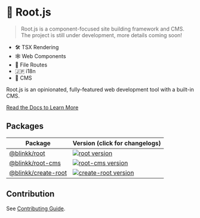 # 🌱 Root.js

> Root.js is a component-focused site building framework and CMS. The project is
> still under development, more details coming soon!

- 🛠️ TSX Rendering
- 🕸️ Web Components
- 📁 File Routes
- 🇯🇵 i18n
- 📇 CMS

Root.js is an opinionated, fully-featured web development tool with a built-in
CMS.

[Read the Docs to Learn More](https://rootjs.dev)

## Packages

| Package                                         | Version (click for changelogs)                                                                                                    |
| ----------------------------------------------- | :-------------------------------------------------------------------------------------------------------------------------------- |
| [@blinkk/root](packages/root)                   | [![root version](https://img.shields.io/npm/v/@blinkk/root.svg?label=%20)](packages/root/CHANGELOG.md)                            |
| [@blinkk/root-cms](packages/root-cms)           | [![root-cms version](https://img.shields.io/npm/v/@blinkk/root-cms.svg?label=%20)](packages/root-cms/CHANGELOG.md)                |
| [@blinkk/create-root](packages/create-root)     | [![create-root version](https://img.shields.io/npm/v/@blinkk/create-root.svg?label=%20)](packages/create-root/CHANGELOG.md)       |

## Contribution

See [Contributing Guide](CONTRIBUTING.md).
